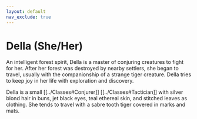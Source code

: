 ```yaml
---
layout: default
nav_exclude: true
---
```

# Della (She/Her)
An intelligent forest spirit, Della is a master of conjuring creatures to fight for her. After her forest was destroyed by nearby settlers, she began to travel, usually with the companionship of a strange tiger creature. Della tries to keep joy in her life with exploration and discovery.

Della is a small [[../Classes#Conjurer]] [[../Classes#Tactician]] with silver blond hair in buns, jet black eyes, teal ethereal skin, and stitched leaves as clothing. She tends to travel with a sabre tooth tiger covered in marks and mats.